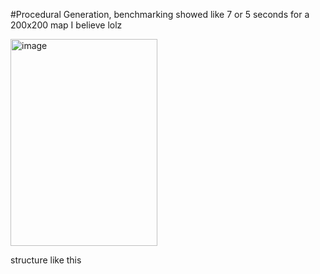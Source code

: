 #Procedural Generation, benchmarking showed like 7 or 5 seconds for a 200x200 map I believe lolz


<img width="235" height="331" alt="image" src="https://github.com/user-attachments/assets/4a30ccc4-6b45-4212-93f6-01ec96284410" />

structure like this
